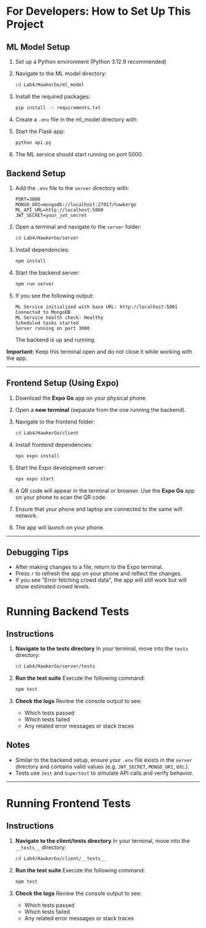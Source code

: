 # For Developers: How to Set Up This Project

## ML Model Setup


1. Set up a Python environment (Python 3.12.9 recommended)

2. Navigate to the ML model directory:

   ```bash
   cd Lab4/HawkerGo/ml_model
   ```

3. Install the required packages:

   ```bash
   pip install -r requirements.txt
   ```

4. Create a `.env` file in the ml_model directory with:

5. Start the Flask app:

   ```bash
   python api.py
   ```

6. The ML service should start running on port 5000.

## Backend Setup

1. Add the `.env` file to the `server` directory with:

   ```
   PORT=3000
   MONGO_URI=mongodb://localhost:27017/hawkergo
   ML_API_URL=http://localhost:5000
   JWT_SECRET=your_jwt_secret
   ```

2. Open a terminal and navigate to the `server` folder:

   ```bash
   cd Lab4/HawkerGo/server
   ```

3. Install dependencies:

   ```bash
   npm install
   ```

4. Start the backend server:

   ```bash
   npm run server
   ```

5. If you see the following output:

   ```
   ML Service initialized with base URL: http://localhost:5001
   Connected to MongoDB
   ML Service health check: Healthy
   Scheduled tasks started
   Server running on port 3000
   ```

   The backend is up and running.

**Important:** Keep this terminal open and do not close it while working with the app.

---

## Frontend Setup (Using Expo)

1. Download the **Expo Go** app on your physical phone.

2. Open a **new terminal** (separate from the one running the backend).

3. Navigate to the frontend folder:

   ```bash
   cd Lab4/HawkerGo/client
   ```

4. Install frontend dependencies:

   ```bash
   npx expo install
   ```

5. Start the Expo development server:

   ```bash
   npx expo start
   ```

6. A QR code will appear in the terminal or browser. Use the **Expo Go** app on your phone to scan the QR code.
7. Ensure that your phone and laptop are connected to the same wifi network.

8. The app will launch on your phone.

---

## Debugging Tips

- After making changes to a file, return to the Expo terminal.
- Press `r` to refresh the app on your phone and reflect the changes.
- If you see "Error fetching crowd data", the app will still work but will show estimated crowd levels.

# Running Backend Tests

## Instructions

1. **Navigate to the tests directory**
   In your terminal, move into the `tests` directory:

   ```bash
   cd Lab4/HawkerGo/server/tests
   ```

2. **Run the test suite**
   Execute the following command:

   ```bash
   npm test
   ```

3. **Check the logs**
   Review the console output to see:
   - Which tests passed
   - Which tests failed
   - Any related error messages or stack traces

## Notes

- Similar to the backend setup, ensure your `.env` file exists in the `server` directory and contains valid values (e.g. `JWT_SECRET`, `MONGO_URI`, etc.).
- Tests use `Jest` and `Supertest` to simulate API calls and verify behavior.

---

# Running Frontend Tests

## Instructions

1. **Navigate to the client/tests directory**
   In your terminal, move into the `__tests__` directory:

   ```bash
   cd Lab4/HawkerGo/client/__tests__
   ```

2. **Run the test suite**
   Execute the following command:

   ```bash
   npm test
   ```

3. **Check the logs**
   Review the console output to see:
   - Which tests passed
   - Which tests failed
   - Any related error messages or stack traces
